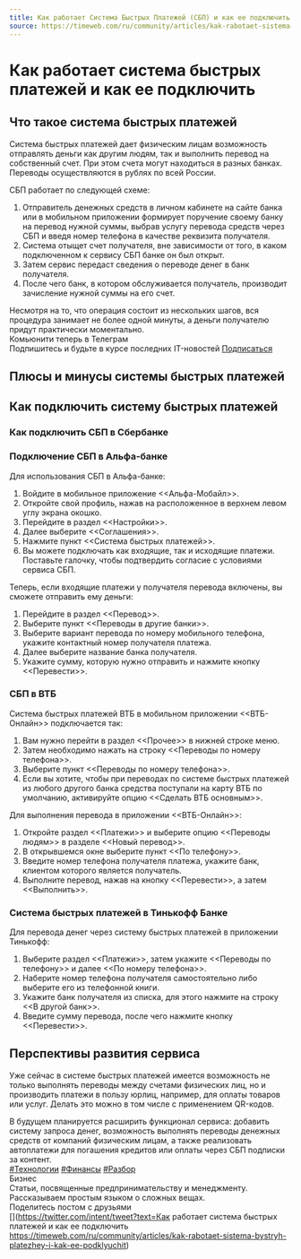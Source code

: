 ```yaml
---
title: Как работает Система Быстрых Платежей (СБП) и как ее подключить
source: https://timeweb.com/ru/community/articles/kak-rabotaet-sistema-bystryh-platezhey-i-kak-ee-podklyuchit
---
```


Как работает система быстрых платежей и как ее подключить
=========================================================



Что такое система быстрых платежей
----------------------------------

Система быстрых платежей дает физическим лицам возможность отправлять деньги как другим людям, так и выполнить перевод на собственный счет. При этом счета могут находиться в разных банках. Переводы осуществляются в рублях по всей России.

СБП работает по следующей схеме:

1. Отправитель денежных средств в личном кабинете на сайте банка или в мобильном приложении формирует поручение своему банку на перевод нужной суммы, выбрав услугу перевода средств через СБП и введя номер телефона в качестве реквизита получателя.
2. Система отыщет счет получателя, вне зависимости от того, в каком подключенном к сервису СБП банке он был открыт.
3. Затем сервис передаст сведения о переводе денег в банк получателя.
4. После чего банк, в котором обслуживается получатель, производит зачисление нужной суммы на его счет.

Несмотря на то, что операция состоит из нескольких шагов, вся процедура занимает не более одной минуты, а деньги получателю придут практически моментально.  
Комьюнити теперь в Телеграм  
Подпишитесь и будьте в курсе последних IT-новостей
[Подписаться](https://t.me/twcommunity)

Плюсы и минусы системы быстрых платежей
---------------------------------------



Как подключить систему быстрых платежей
---------------------------------------


### Как подключить СБП в Сбербанке



### Подключение СБП в Альфа-банке

Для использования СБП в Альфа-банке:

1. Войдите в мобильное приложение \<\<Альфа-Мобайл\>\>.
2. Откройте свой профиль, нажав на расположенное в верхнем левом углу экрана окошко.
3. Перейдите в раздел \<\<Настройки\>\>.
4. Далее выберите \<\<Соглашения\>\>.
5. Нажмите пункт \<\<Система быстрых платежей\>\>.
6. Вы можете подключать как входящие, так и исходящие платежи. Поставьте галочку, чтобы подтвердить согласие с условиями сервиса СБП.

Теперь, если входящие платежи у получателя перевода включены, вы сможете отправить ему деньги:

1. Перейдите в раздел \<\<Перевод\>\>.
2. Выберите пункт \<\<Переводы в другие банки\>\>.
3. Выберите вариант перевода по номеру мобильного телефона, укажите контактный номер получателя платежа.
4. Далее выберите название банка получателя.
5. Укажите сумму, которую нужно отправить и нажмите кнопку \<\<Перевести\>\>.

### СБП в ВТБ

Система быстрых платежей ВТБ в мобильном приложении \<\<ВТБ-Онлайн\>\> подключается так:

1. Вам нужно перейти в раздел \<\<Прочее\>\> в нижней строке меню.
2. Затем необходимо нажать на строку \<\<Переводы по номеру телефона\>\>.
3. Выберите пункт \<\<Переводы по номеру телефона\>\>.
4. Если вы хотите, чтобы при переводах по системе быстрых платежей из любого другого банка средства поступали на карту ВТБ по умолчанию, активируйте опцию \<\<Сделать ВТБ основным\>\>.

Для выполнения перевода в приложении \<\<ВТБ-Онлайн\>\>:

1. Откройте раздел \<\<Платежи\>\> и выберите опцию \<\<Переводы людям\>\> в разделе \<\<Новый перевод\>\>.
2. В открывшемся окне выберите пункт \<\<По телефону\>\>.
3. Введите номер телефона получателя платежа, укажите банк, клиентом которого является получатель.
4. Выполните перевод, нажав на кнопку \<\<Перевести\>\>, а затем \<\<Выполнить\>\>.

### Система быстрых платежей в Тинькофф Банке

Для перевода денег через систему быстрых платежей в приложении Тинькофф:

1. Выберите раздел \<\<Платежи\>\>, затем укажите \<\<Переводы по телефону\>\> и далее \<\<По номеру телефона\>\>.
2. Наберите номер телефона получателя самостоятельно либо выберите его из телефонной книги.
3. Укажите банк получателя из списка, для этого нажмите на строку \<\<В другой банк\>\>.
4. Введите сумму перевода, после чего нажмите кнопку \<\<Перевести\>\>.

Перспективы развития сервиса
----------------------------

Уже сейчас в системе быстрых платежей имеется возможность не только выполнять переводы между счетами физических лиц, но и производить платежи в пользу юрлиц, например, для оплаты товаров или услуг. Делать это можно в том числе с применением QR-кодов.

В будущем планируется расширить функционал сервиса: добавить систему запроса денег, возможность выполнять переводы денежных средств от компаний физическим лицам, а также реализовать автоплатежи для погашения кредитов или оплаты через СБП подписки за контент.  
[#Технологии](https://timeweb.com/ru/community/search/tag/articles/tehnologii) [#Финансы](https://timeweb.com/ru/community/search/tag/articles/finansy) [#Разбор](https://timeweb.com/ru/community/search/tag/articles/razbor)  
Бизнес  
Статьи, посвященные предпринимательству и менеджменту. Рассказываем простым языком о сложных вещах.  
Поделитесь постом с друзьями  
[](https://timeweb.com/ru/community/articles/kak-rabotaet-sistema-bystryh-platezhey-i-kak-ee-podklyuchit) [](https://vk.com/share.php?url=https://timeweb.com/ru/community/articles/kak-rabotaet-sistema-bystryh-platezhey-i-kak-ee-podklyuchit) [](https://www.facebook.com/sharer/sharer.php?u=https://timeweb.com/ru/community/articles/kak-rabotaet-sistema-bystryh-platezhey-i-kak-ee-podklyuchit) [](https://twitter.com/intent/tweet?text=Как работает система быстрых платежей и как ее подключить https://timeweb.com/ru/community/articles/kak-rabotaet-sistema-bystryh-platezhey-i-kak-ee-podklyuchit)  
